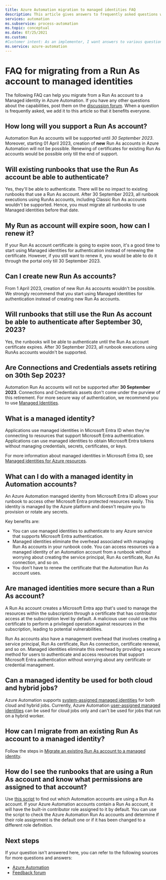 ```yaml
---
title: Azure Automation migration to managed identities FAQ
description: This article gives answers to frequently asked questions when you're migrating from a Run As account to a managed identity.
services: automation
ms.subservice: process-automation
ms.topic: conceptual
ms.date: 07/25/2021
ms.custom:
#Customer intent: As an implementer, I want answers to various questions.
ms.service: azure-automation
---
```


#  FAQ for migrating from a Run As account to managed identities

The following FAQ can help you migrate from a Run As account to a Managed identity in Azure Automation. If you have any other questions about the capabilities, post them on the [discussion forum](https://aka.ms/retirement-announcement-automation-runbook-start-using-managed-identities). When a question is frequently asked, we add it to this article so that it benefits everyone.

## How long will you support a Run As account?
 
Automation Run As accounts will be supported until *30 September 2023*. Moreover, starting 01 April 2023, creation of **new** Run As accounts in Azure Automation will not be possible. Renewing of certificates for existing Run As accounts would be possible only till the end of support.

## Will existing runbooks that use the Run As account be able to authenticate?
Yes, they'll be able to authenticate. There will be no impact to existing runbooks that use a Run As account. After 30 September 2023, all runbook executions using RunAs accounts, including Classic Run As accounts wouldn't be supported. Hence, you must migrate all runbooks to use Managed identities before that date.

## My Run as account will expire soon, how can I renew it?
If your Run As account certificate is going to expire soon, it's a good time to start using Managed identities for authentication instead of renewing the certificate. However, if you still want to renew it, you would be able to do it through the portal only till 30 September 2023.

## Can I create new Run As accounts?
From 1 April 2023, creation of new Run As accounts wouldn't be possible. We strongly recommend that you start using Managed identities for authentication instead of creating new Run As accounts.
 
## Will runbooks that still use the Run As account be able to authenticate after September 30, 2023?
Yes, the runbooks will be able to authenticate until the Run As account certificate expires. After 30 September 2023, all runbook executions using RunAs accounts wouldn't be supported.

## Are Connections and Credentials assets retiring on 30th Sep 2023?

Automation Run As accounts will not be supported after **30 September 2023**. Connections and Credentials assets don't come under the purview of this retirement. For more secure way of authentication, we recommend you to use [Managed Identities](automation-security-overview.md#managed-identities).


## What is a managed identity?
Applications use managed identities in Microsoft Entra ID when they're connecting to resources that support Microsoft Entra authentication. Applications can use managed identities to obtain Microsoft Entra tokens without managing credentials, secrets, certificates, or keys. 

For more information about managed identities in Microsoft Entra ID, see [Managed identities for Azure resources](../active-directory/managed-identities-azure-resources/overview.md). 

## What can I do with a managed identity in Automation accounts? 
An Azure Automation managed identity from Microsoft Entra ID allows your runbook to access other Microsoft Entra protected resources easily. This identity is managed by the Azure platform and doesn't require you to provision or rotate any secrets. 

Key benefits are:
- You can use managed identities to authenticate to any Azure service that supports Microsoft Entra authentication.
- Managed identities eliminate the overhead associated with managing Run As accounts in your runbook code. You can access resources via a managed identity of an Automation account from a runbook without worrying about creating the service principal, Run As certificate, Run As connection, and so on.
- You don't have to renew the certificate that the Automation Run As account uses.
 
## Are managed identities more secure than a Run As account?
A Run As account creates a Microsoft Entra app that's used to manage the resources within the subscription through a certificate that has contributor access at the subscription level by default. A malicious user could use this certificate to perform a privileged operation against resources in the subscription, leading to potential vulnerabilities. 

Run As accounts also have a management overhead that involves creating a service principal, Run As certificate, Run As connection, certificate renewal, and so on. Managed identities eliminate this overhead by providing a secure method for users to authenticate and access resources that support Microsoft Entra authentication without worrying about any certificate or credential management.

## Can a managed identity be used for both cloud and hybrid jobs?
Azure Automation supports [system-assigned managed identities](./automation-security-overview.md#managed-identities) for both cloud and hybrid jobs. Currently, Azure Automation [user-assigned managed identities](./automation-security-overview.md) can be used for cloud jobs only and can't be used for jobs that run on a hybrid worker.

## How can I migrate from an existing Run As account to a managed identity?
Follow the steps in [Migrate an existing Run As account to a managed identity](./migrate-run-as-accounts-managed-identity.md).

## How do I see the runbooks that are using a Run As account and know what permissions are assigned to that account?
Use [this script](https://github.com/azureautomation/runbooks/blob/master/Utility/AzRunAs/Check-AutomationRunAsAccountRoleAssignments.ps1) to find out which Automation accounts are using a Run As account. If your Azure Automation accounts contain a Run As account, it will have the built-in contributor role assigned to it by default. You can use the script to check the Azure Automation Run As accounts and determine if their role assignment is the default one or if it has been changed to a different role definition.

## Next steps

If your question isn't answered here, you can refer to the following sources for more questions and answers:

- [Azure Automation](/answers/topics/azure-automation.html)
- [Feedback forum](https://feedback.azure.com/d365community/forum/721a322e-bd25-ec11-b6e6-000d3a4f0f1c)
